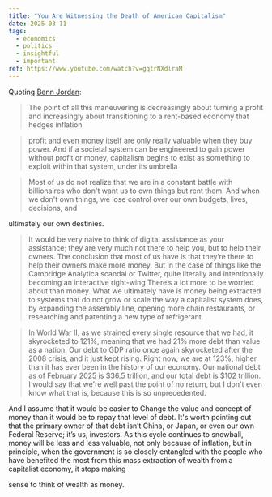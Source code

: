 ```yaml
---
title: "You Are Witnessing the Death of American Capitalism"
date: 2025-03-11
tags:
  - economics
  - politics
  - insightful
  - important
ref: https://www.youtube.com/watch?v=gqtrNXdlraM
---
```

Quoting [Benn Jordan](https://www.youtube.com/watch?v=gqtrNXdlraM):

> The point of all this maneuvering is decreasingly about turning a profit and increasingly about transitioning to a rent-based economy that hedges inflation

> profit and even money itself are only really valuable when they buy power. And if a societal system can be engineered to gain power without profit or money, capitalism begins to exist as something to exploit within that system, under its umbrella

> Most of us do not realize that we are in a constant battle with billionaires who don't want us to own things but rent them. And when we don't own things, we lose control over our own budgets, lives, decisions, and

ultimately our own destinies.

> It would be very naive to think of digital assistance as your assistance; they are very much not there to help you, but to help their owners. The conclusion that most of us have is that they’re there to help their owners make more money. But in the case of things like the Cambridge Analytica scandal or Twitter, quite literally and intentionally becoming an interactive right-wing There’s a lot more to be worried about than money. What we ultimately have is money being extracted to systems that do not grow or scale the way a capitalist system does, by expanding the assembly line, opening more chain restaurants, or researching and patenting a new type of refrigerant.

> In World War II, as we strained every single resource that we had, it skyrocketed to 121%, meaning that we had 21% more debt than value as a nation. Our debt to GDP ratio once again skyrocketed after the 2008 crisis, and it just kept rising. Right now, we are at 123%, higher than it has ever been in the history of our economy. Our national debt as of February 2025 is $36.5 trillion, and our total debt is $102 trillion. I would say that we're well past the point of no return, but I don't even know what that is, because this is so unprecedented.

And I assume that it would be easier to Change the value and concept of money than it would be to repay that level of debt. It's worth pointing out that the primary owner of that debt isn’t China, or Japan, or even our own Federal Reserve; it’s us, investors. As this cycle continues to snowball, money will be less and less valuable, not only because of inflation, but in principle, when the government is so closely entangled with the people who have benefited the most from this mass extraction of wealth from a capitalist economy, it stops making

sense to think of wealth as money.